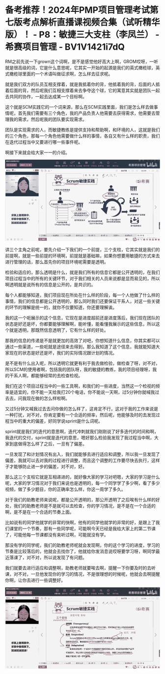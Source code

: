 # 备考推荐！2024年PMP项目管理考试第七版考点解析直播课视频合集（试听精华版）！ - P8：敏捷三大支柱（李凤兰） - 希赛项目管理 - BV1V1421i7dQ

RM之前先说一下grown这个词啊，是不是感觉他好高大上啊，GROM哎呀，一听就是很高级的词，它是什么意思呢，它其实一开始的起源是我们的英式橄榄球，英式橄榄球里面的一个术语叫做征求啊，怎么样去征求呢。

就是我们双方的队员互相支撑着，就是我抵着你的背，他抵着我的背，后面的人抵着后面的背，然后呢我们互相支撑着来去争夺这个球，它的寓意其实就是团队一起去共同的协作，一起去达成某一个目标啊。

这个就是SCM实践它的一个词来源，那么在SCM实践里面，我们是怎么样去做事情呢，首先我们需要有三个角色，我的产品负责人他需要去获得需求，他需要去管理我的需求，然后呢我的团队要实现需求。

团队是实现需求的人，而敏捷教练是提供支持和帮助啊，和环境的人，这就是我们的三个角色，那每一个角色他需要做什么样的事情，各自又有什么样的职责，我们在迭代过程当中又要进行哪一些事件呢。

啊接下来就会给大家一一的介绍。

![](img/aa7b05125a39e2e363ae60e935665ebe_1.png)

讲三个主角之前呢，要先介绍一下我们的一个前提，三个支柱，它其实就是我们的前提啊，就是一些前提的环境啊，前提就是基础嘛，如果你想要用敏捷的方式来去进行管理的话，那么首先你的项目环境呢需要是透明。

检验和适应的，那么透明是什么，就是我们所有的信息它都是公开透明的，在我们项目过程当中的所有的关键环节，对于我们相关的人员来说都是显而易见的，所以啊透明就是说所有的信息是公开的，是共识的。

每个人都能够知道，我们项目现在所处在什么样的阶段，每一个人他做了什么样的事情，我们的信息都是公开透明的，那么同时我们还要保证干系人，对这一些关键的环节的理解是统一的，就你不仅要知道，你还要理解诶。

我的这一个呃展示的这个信息，它现在是进度超前还是进度落后，我们现在团队的状态是好还是坏，你都要能够理解啊，能听懂，能看懂我展示的这些信息，所以这个就是透明，那既然信息透明了，它有什么样的好处。

那我的信息的传递是不是就更加的高效了对吧，你想知道什么信息，你其实都可以通过一些渠道，一些呃就是途径来去得到，那么我知道了这个信息，我就能知道大家现在的状态是好还是坏，我们的实际情况跟计划的情况。

是不是有什么出入呢，所以透明它就更有利于我去做检验，做检查了呀，对不对，所以SCM的使用者啊，包括我的团队呀，我的敏捷的教练，我的项目经理呀，我的干系人啊，都能够经常的去检查检视。

我们在这个项目过程当中的一些工具啊，和我们的一些进度，当然这一个检视的频率是适宜的，你不能一天给我打20个电话，你不能说一天啊，过5分钟你就喊我过去去，问我现在做的怎么样啦啊。

又过5分钟又喊我过去去问你做的怎么样了，这肯定不行，这对于我的工作来说是一种打扰，对不对，你肯定要有一个合适的频率，然后呢，他能够及时的去发现过程当中的重大的偏差，好同学说sprint是什么词呢。

sprint就是我们的迭代的意思啊，迭代冲刺就我们刚刚说了好多迭代的时间和啊，我迭代的交付，sprint就是迭代的意思，嗯好那么检验我发现了我过程当中啊，大家到底做得怎么样了之后，一旦有了偏差。

一旦发现了和计划情况有出入，我们就能够去进行适应和调整，所以我一旦发现了偏差，我就可以去对我的过程进行调整，而且这个调整的工作要尽快去执行，这样子才能够防止进一步的偏差，对不对，好。

那么这三个支柱它就是互相递进的，就好像大家的学习对吧嗯，大家的学习是什么呢，大家的学习情况对于我们来说也是透明的，每一个同学学了多少啊，看了多少视频，做了多少题目，你的正确率怎么样，你这一周学了多久。

对于我们的助教老师来说呢，都是公开透明的，那公开透明了之后唉有什么样的好处，我们的助教老师是不是就可以去检查，你的学习情况，是不是在一个合适的啊，是不是在一个合适的节奏上面。

比如说有的同学他就学的非常的快啊，他有的同学他就学的非常的好，是跟上了我们课堂的一个节奏，那有一些同学呢，可能啊今天已经是我给大家上的第二节课了，可能他每一节课都没有来听过啊，可能就没有学。

那没有学的同学呢，我们的助教老师呢就会发现啊，你的这个学习的进度，学习的节奏是比较落后的，他就会去找你了，他就给你发消息说哎呀要学习呀，啊同学最近落课了，对不对，所以说发现了有问题。

我们就要去进行适应和调整啊，助教老师就要唉去啊，提醒一下你要及时的去听课，对不对，一旦他发现你的学习的情况，不是很理想的时候呢，他就会去啊提醒你啊，让你去进行一些调整好。



![](img/aa7b05125a39e2e363ae60e935665ebe_3.png)